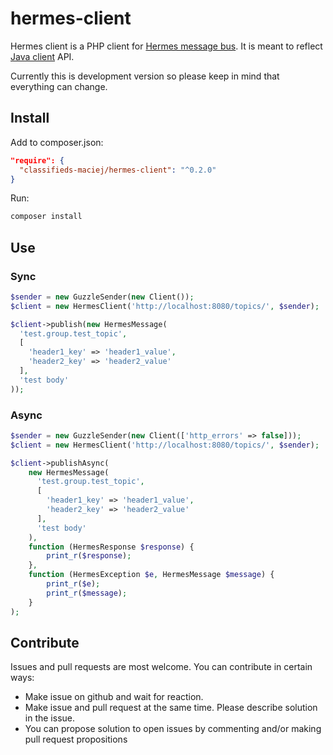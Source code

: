 # hermes-client
Hermes client is a PHP client for [Hermes message bus](http://hermes.allegro.tech/). It is meant to reflect [Java client](https://github.com/allegro/hermes) API.

Currently this is development version so please keep in mind that everything can change.

## Install
Add to composer.json:
```json
"require": {
  "classifieds-maciej/hermes-client": "^0.2.0"
}
```
Run:
```bash
composer install
```

## Use
### Sync
```php
$sender = new GuzzleSender(new Client());
$client = new HermesClient('http://localhost:8080/topics/', $sender);

$client->publish(new HermesMessage(
  'test.group.test_topic', 
  [
    'header1_key' => 'header1_value',
    'header2_key' => 'header2_value'
  ], 
  'test body'
));
```
### Async
```php
$sender = new GuzzleSender(new Client(['http_errors' => false]));
$client = new HermesClient('http://localhost:8080/topics/', $sender);

$client->publishAsync(
    new HermesMessage(
      'test.group.test_topic', 
      [
        'header1_key' => 'header1_value',
        'header2_key' => 'header2_value'
      ], 
      'test body'
    ),
    function (HermesResponse $response) {
        print_r($response);
    },
    function (HermesException $e, HermesMessage $message) {
        print_r($e);
        print_r($message);
    }
);
```

## Contribute
Issues and pull requests are most welcome. You can contribute in certain ways:
* Make issue on github and wait for reaction.
* Make issue and pull request at the same time. Please describe solution in the issue.
* You can propose solution to open issues by commenting and/or making pull request propositions
